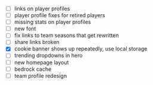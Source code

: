 - [ ] links on player profiles
- [ ] player profile fixes for retired players
- [ ] missing stats on player profiles
- [ ] new font
- [ ] fix links to team seasons that get rewritten
- [ ] share links broken
- [x] cookie banner shows up repeatedly, use local storage
- [ ] trending dropdowns in hero
- [ ] new homepage layout
- [ ] bedrock cache
- [ ] team profile redesign
